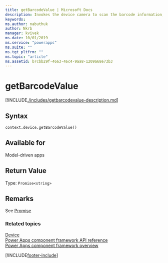```yaml
---
title: getBarcodeValue | Microsoft Docs
description: Invokes the device camera to scan the barcode information, such as product number.
keywords:
ms.author: nabuthuk
author: Nkrb
manager: kvivek
ms.date: 10/01/2019
ms.service: "powerapps"
ms.suite: ""
ms.tgt_pltfrm: ""
ms.topic: "article"
ms.assetid: b7cbb29f-4663-46c4-9aa8-1209a68e73b3
---
```


# getBarcodeValue

[!INCLUDE[./includes/getbarcodevalue-description.md](./includes/getbarcodevalue-description.md)]

## Syntax

`context.device.getBarcodeValue()`

## Available for 

Model-driven apps

## Return Value

Type: `Promise<string>`

## Remarks

See [Promise](https://developer.mozilla.org/docs/Web/JavaScript/reference/Global_Objects/Promise)


### Related topics

[Device](../device.md)<br/>
[Power Apps component framework API reference](../../reference/index.md)<br/>
[Power Apps component framework overview](../../overview.md)

[!INCLUDE[footer-include](../../../../includes/footer-banner.md)]